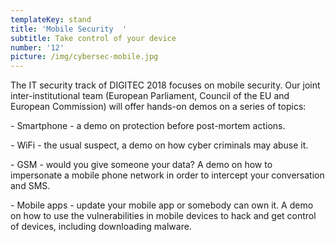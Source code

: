 ```yaml
---
templateKey: stand
title: 'Mobile Security  '
subtitle: Take control of your device
number: '12'
picture: /img/cybersec-mobile.jpg
---
```

The IT security track of DIGITEC 2018 focuses on mobile security. Our joint inter-institutional team (European Parliament, Council of the EU and European Commission) will offer hands-on demos on a series of topics:

\- Smartphone -  a demo on protection before post-mortem actions.

\- WiFi - the usual suspect, a demo on how cyber criminals may abuse it.

\- GSM - would you give someone your data? A demo on how to impersonate a mobile phone network in order to intercept your conversation and SMS.

\- Mobile apps - update your mobile app or somebody can own it. A demo on how to use the vulnerabilities in mobile devices to hack and get control of devices, including downloading malware.
